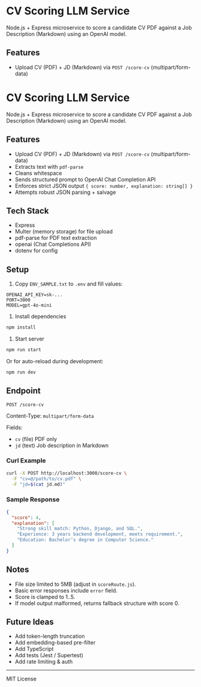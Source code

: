 # CV Scoring LLM Service

Node.js + Express microservice to score a candidate CV PDF against a Job Description (Markdown) using an OpenAI model.

## Features
- Upload CV (PDF) + JD (Markdown) via `POST /score-cv` (multipart/form-data)
# CV Scoring LLM Service

Node.js + Express microservice to score a candidate CV PDF against a Job Description (Markdown) using an OpenAI model.

## Features

- Upload CV (PDF) + JD (Markdown) via `POST /score-cv` (multipart/form-data)
- Extracts text with `pdf-parse`
- Cleans whitespace
- Sends structured prompt to OpenAI Chat Completion API
- Enforces strict JSON output `{ score: number, explanation: string[] }`
- Attempts robust JSON parsing + salvage

## Tech Stack

- Express
- Multer (memory storage) for file upload
- pdf-parse for PDF text extraction
- openai (Chat Completions API)
- dotenv for config

## Setup

1. Copy `ENV_SAMPLE.txt` to `.env` and fill values:

```env
OPENAI_API_KEY=sk-...
PORT=3000
MODEL=gpt-4o-mini
```

1. Install dependencies

```bash
npm install
```

1. Start server

```bash
npm run start
```

Or for auto-reload during development:

```bash
npm run dev
```

## Endpoint

`POST /score-cv`

Content-Type: `multipart/form-data`

Fields:

- `cv` (file) PDF only
- `jd` (text) Job description in Markdown

### Curl Example

```bash
curl -X POST http://localhost:3000/score-cv \
  -F "cv=@/path/to/cv.pdf" \
  -F "jd=$(cat jd.md)"
```

### Sample Response

```json
{
  "score": 4,
  "explanation": [
    "Strong skill match: Python, Django, and SQL.",
    "Experience: 3 years backend development, meets requirement.",
    "Education: Bachelor’s degree in Computer Science."
  ]
}
```

## Notes

- File size limited to 5MB (adjust in `scoreRoute.js`).
- Basic error responses include `error` field.
- Score is clamped to 1..5.
- If model output malformed, returns fallback structure with score 0.

## Future Ideas

- Add token-length truncation
- Add embedding-based pre-filter
- Add TypeScript
- Add tests (Jest / Supertest)
- Add rate limiting & auth

---
MIT License
